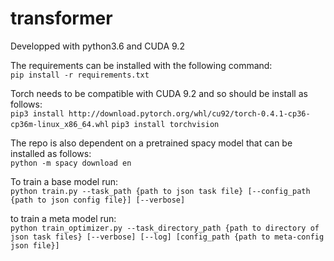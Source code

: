 # transformer

Developped with python3.6 and CUDA 9.2

The requirements can be installed with the following command:\
`pip install -r requirements.txt`

Torch needs to be compatible with CUDA 9.2 and so should be install as follows:\
`pip3 install http://download.pytorch.org/whl/cu92/torch-0.4.1-cp36-cp36m-linux_x86_64.whl`
`pip3 install torchvision`

The repo is also dependent on a pretrained spacy model that can be installed as follows:\
`python -m spacy download en`

To train a base model run:\
`python train.py --task_path {path to json task file} [--config_path {path to json config file}] [--verbose]`

to train a meta model run:\
`python train_optimizer.py --task_directory_path {path to directory of json task files} [--verbose] [--log] [config_path {path to meta-config json file}]` 
